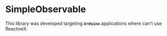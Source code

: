 # SimpleObservable
This library was developed targeting **`Arduino`** applications where can't use ReactiveX.
